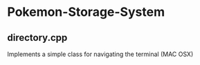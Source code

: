 # Pokemon-Storage-System

## directory.cpp
Implements a simple class for navigating the terminal (MAC OSX)



